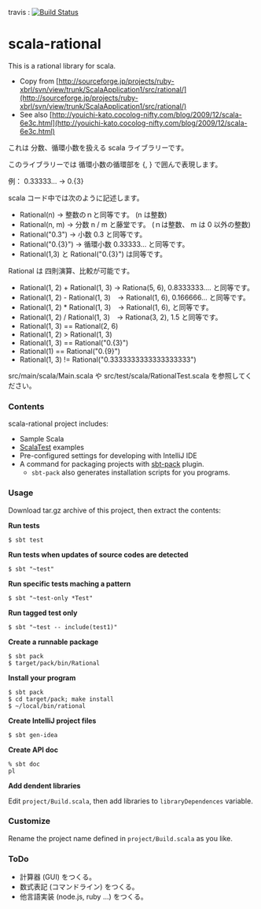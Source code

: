 

travis : [![Build Status](https://travis-ci.org/katoy/scala_rational.png?branch=master)](https://travis-ci.org/katoy/scala_rational)

scala-rational
==============

This is a rational library for scala.

- Copy from [http://sourceforge.jp/projects/ruby-xbrl/svn/view/trunk/ScalaApplication1/src/rational/](http://sourceforge.jp/projects/ruby-xbrl/svn/view/trunk/ScalaApplication1/src/rational/)
- See also [http://youichi-kato.cocolog-nifty.com/blog/2009/12/scala-6e3c.html](http://youichi-kato.cocolog-nifty.com/blog/2009/12/scala-6e3c.html)


これは 分数、循環小数を扱える scala ライブラリーです。

このライブラリーでは 循環小数の循環部を {, } で囲んで表現します。

例： 0.33333...   -> 0.{3}

scala コード中では次のように記述します。
- Rational(n)    -> 整数のｎと同等です。 (n は整数)
- Rational(n, m) -> 分数 n / m と藤堂です。 (ｎは整数、 m は 0 以外の整数)
- Rational("0.3") -> 小数 0.3 と同等です。
- Rational("0.{3}") -> 循環小数 0.33333... と同等です。
- Rational(1,3) と Rational("0.{3}") は同等です。

Rational は 四則演算、比較が可能です。
- Rational(1, 2) + Rational(1, 3)  -> Rationa(5, 6), 0.8333333.... と同等です。
- Rational(1, 2) - Rational(1, 3)　-> Rational(1, 6), 0.166666... と同等です。
- Rational(1, 2) * Rational(1, 3)　-> Rational(1, 6), と同等です。
- Rational(1, 2) / Rational(1, 3)　-> Rationa(3, 2), 1.5 と同等です。
- Rational(1, 3) == Rational(2, 6)
- Rational(1, 2) > Rational(1, 3)
- Rational(1, 3) == Rational("0.{3}")
- Rational(1) == Rational("0.{9}")
- Rational(1, 3) != Rational("0.3333333333333333333")

src/main/scala/Main.scala や src/test/scala/RationalTest.scala  を参照してください。

### Contents

scala-rational project includes:
- Sample Scala
- [ScalaTest](http://www.scalatest.org/) examples
- Pre-configured settings for developing with IntelliJ IDE
- A command for packaging projects with [sbt-pack](http://github.com/xerial/sbt-pack) plugin.
  - `sbt-pack` also generates installation scripts for you programs.

### Usage

Download tar.gz archive of this project, then extract the contents:

**Run tests**

    $ sbt test

**Run tests when updates of source codes are detected**
   
    $ sbt "~test"

**Run specific tests maching a pattern**

    $ sbt "~test-only *Test"

**Run tagged test only**

    $ sbt "~test -- include(test1)"

**Create a runnable package**
  
    $ sbt pack
    $ target/pack/bin/Rational


**Install your program**

    $ sbt pack
    $ cd target/pack; make install
    $ ~/local/bin/rational


**Create IntelliJ project files**

    $ sbt gen-idea

**Create API doc**

    % sbt doc
	pl

**Add dendent libraries**

Edit `project/Build.scala`, then add libraries to `libraryDependences` variable.

### Customize

Rename the project name defined in `project/Build.scala` as you like.

### ToDo

- 計算器 (GUI) をつくる。
- 数式表記 (コマンドライン) をつくる。
- 他言語実装 (node.js, ruby ...) をつくる。



